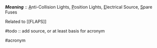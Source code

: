 ***Meaning*** :: <u>A</u>nti-Collision Lights, <u>P</u>osition Lights, <u>E</u>lectrical Source, <u>S</u>pare Fuses

Related to [[FLAPS]]

#todo :: add source, or at least basis for acronym 

#acronym